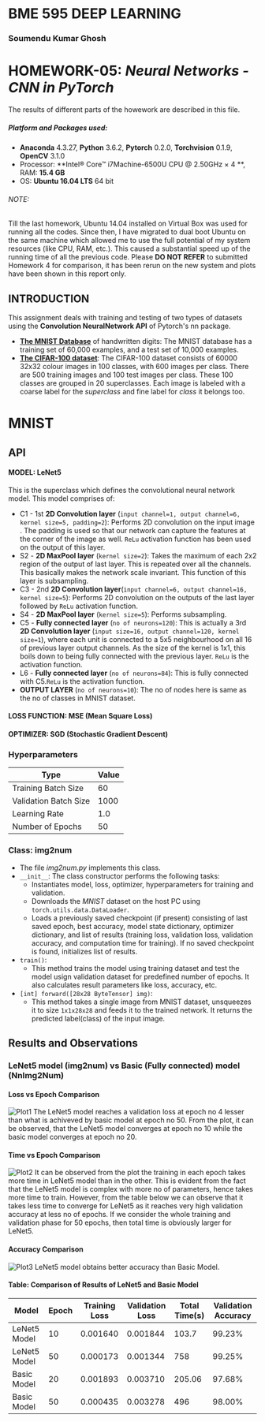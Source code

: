 # **BME 595 DEEP LEARNING**

### **Soumendu Kumar Ghosh**


# **HOMEWORK-05:** *Neural Networks - CNN in PyTorch*

The results of different parts of the howework are described in this file.

##### Platform and Packages used:
- **Anaconda** 4.3.27, **Python** 3.6.2, **Pytorch** 0.2.0, **Torchvision** 0.1.9, **OpenCV** 3.1.0
- Processor: **Intel® Core™ i7Machine-6500U CPU @ 2.50GHz × 4 **, RAM: **15.4 GB**
- OS: **Ubuntu 16.04 LTS** 64 bit
###### NOTE: 
Till the last homework, Ubuntu 14.04 installed on Virtual Box was used for running all the codes. Since then, I have migrated to dual boot Ubuntu on the same machine which allowed me to use the full potential of my system resources (like CPU, RAM, etc.). This caused a substantial speed up of the running time of all the previous code. Please **DO NOT REFER** to submitted Homework 4 for comparison, it has been rerun on the new system and plots have been shown in this report only.

## **INTRODUCTION**
This assignment deals with training and testing of two types of datasets using the **Convolution NeuralNetwork API** of Pytorch's nn package.
- [**The MNIST Database**](http://yann.lecun.com/exdb/mnist/) of handwritten digits: The MNIST database has a training set of 60,000 examples, and a test set of 10,000 examples.
- [**The CIFAR-100 dataset**](https://www.cs.toronto.edu/~kriz/cifar.html): The CIFAR-100 dataset consists of 60000 32x32 colour images in 100 classes, with 600 images per class. There are 500 training images and 100 test images per class. These 100 classes are grouped in 20 superclasses. Each image is labeled with a coarse label for the *superclass* and fine label for *class* it belongs too.

# MNIST
## API
#### MODEL: LeNet5
This is the superclass which defines the convolutional neural network model. This model comprises of:
- C1 - 1st **2D Convolution layer** (`input channel=1, output channel=6, kernel size=5, padding=2`): Performs 2D convolution on the input image . The padding is used so that our network can capture the features at the corner of the image as well. `ReLu` activation function has been used on the output of this layer.
- S2 - **2D MaxPool layer** (`kernel size=2`): Takes the maximum of each 2x2 region of the output of last layer. This is repeated over all the channels. This basically makes the network scale invariant. This function of this layer is subsampling.
- C3 - 2nd **2D Convolution layer**(`input channel=6, output channel=16, kernel size=5`): Performs 2D convolution on the outputs of the last layer  followed by `ReLu` activation function.
- S4 - **2D MaxPool layer** (`kernel size=5`): Performs subsampling.
- C5 - **Fully connected layer** (`no of neurons=120`): This is actually a 3rd **2D Convolution layer** (`input size=16, output channel=120, kernel size=1`), where each unit is connected to a 5x5 neighbourhood on all 16 of previous layer output channels. As the size of the kernel is 1x1, this boils down to being fully connected with the previous layer. `ReLu` is the activation function.
- L6 - **Fully connected layer** (`no of neurons=84`): This is fully connected with C5.`ReLu` is the activation function.
- **OUTPUT LAYER** (`no of neurons=10`): The no of nodes here is same as the no of classes in MNIST dataset.
#### LOSS FUNCTION: MSE (Mean Square Loss)
#### OPTIMIZER: SGD (Stochastic Gradient Descent)

### Hyperparameters
|     Type            |  Value  |
|---------------------|---------|
|Training Batch Size  |   60    | 
|Validation Batch Size| 1000    |
|Learning Rate        |  1.0    |
|Number of Epochs     |   50    |


### Class: img2num
  - The file *img2num.py* implements this class.
  - `__init__`: The class constructor performs the following tasks:
    - Instantiates model, loss, optimizer, hyperparameters for training and validation.
    - Downloads the *MNIST* dataset on the host PC using `torch.utils.data.DataLoader`.
    - Loads a previously saved checkpoint (if present) consisting of last saved epoch, best accuracy, model state dictionary, optimizer dictionary, and list of results (training loss, validation loss, validation accuracy, and computation time for training). If no saved checkpoint is found, initializes list of results.
  - `train()`:
    - This method trains the model using training dataset and test the model usign validation dataset for predefined number of epochs. It also calculates result parameters like loss, accuracy, etc.
  - `[int] forward([28x28 ByteTensor] img)`:
    - This method takes a single image from MNIST dataset, unsqueezes it to size `1x1x28x28` and feeds it to the trained network. It returns the predicted label(class) of the input image.

## **Results and Observations**
### **LeNet5 model (img2num) vs Basic (Fully connected) model (NnImg2Num)**
#### Loss vs Epoch Comparison
![Plot1](https://github.com/soumendukrg/BME595_DeepLearning/blob/master/Homework-05/MNIST/Results/Comparison_LossvsEpoch.png)
The LeNet5 model reaches a validation loss at epoch no 4 lesser than what is achiveved by basic model at epoch no 50. From the plot, it can be observed, that the LeNet5 model converges at epoch no 10 while the basic model converges at epoch no 20.

#### Time vs Epoch Comparison
![Plot2](https://github.com/soumendukrg/BME595_DeepLearning/blob/master/Homework-05/MNIST/Results/Comparison_TimevsEpoch.png)
It can be observed from the plot the training in each epoch takes more time in LeNet5 model than in the other. This is evident from the fact that the LeNet5 model is complex with more no of parameters, hence takes more time to train. However, from the table below we can observe that it takes less time to converge for LeNet5 as it reaches very high validation accuracy at less no of epochs. If we consider the whole training and validation phase for 50 epochs, then total time is obviously larger for LeNet5.

#### Accuracy Comparison
![Plot3](https://github.com/soumendukrg/BME595_DeepLearning/blob/master/Homework-05/MNIST/Results/Comparison_ValidationAccuracy.png)
LeNet5 model obtains better accuracy than Basic Model.

#### **Table**: Comparison of Results of LeNet5 and Basic Model

|  Model     |   Epoch   | Training Loss| Validation Loss| Total Time(s)| Validation Accuracy|
|------------|-----------|--------------|----------------|--------------|--------------------|
|LeNet5 Model|     10    |    0.001640  |   0.001844     |      103.7   |     99.23%         |
|LeNet5 Model|     50    |    0.000173  |   0.001344     |      758     |     99.25%         |
|Basic Model |     20    |    0.001893	|   0.003710     |      205.06  |     97.68%         |
|Basic Model |     50    |    0.000435	|   0.003278     |      496     |     98.00%         |
